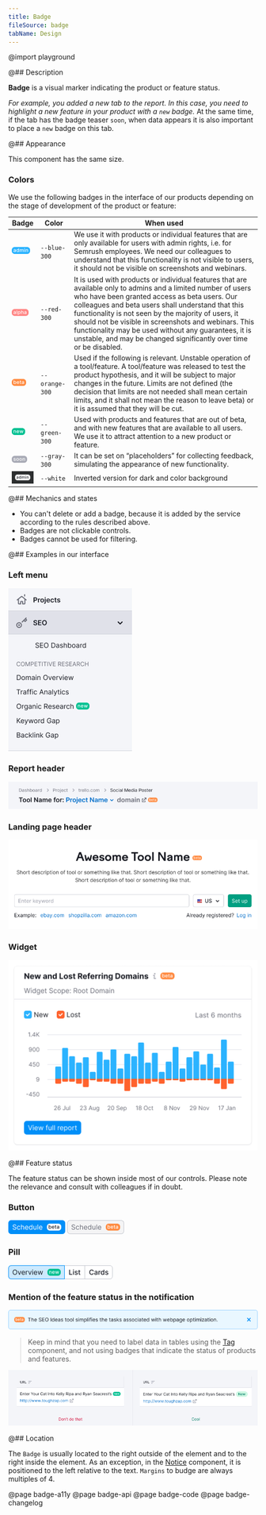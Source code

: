 ```yaml
---
title: Badge
fileSource: badge
tabName: Design
---
```


@import playground

@## Description

**Badge** is a visual marker indicating the product or feature status.

_For example, you added a new tab to the report. In this case, you need to highlight a new feature in your product with a `new` badge._ At the same time, if the tab has the badge teaser `soon`, when data appears it is also important to place a `new` badge on this tab.

@## Appearance

This component has the same size.

### Colors

We use the following badges in the interface of our products depending on the stage of development of the product or feature:

| Badge                            | Color          | When used                                                                                                                                                                                                                                                                                                                                                                                                                                                        |
| -------------------------------- | -------------- | ---------------------------------------------------------------------------------------------------------------------------------------------------------------------------------------------------------------------------------------------------------------------------------------------------------------------------------------------------------------------------------------------------------------------------------------------------------------- |
| ![admin](static/admin.png)       | `--blue-300`   | We use it with products or individual features that are only available for users with admin rights, i.e. for Semrush employees. We need our colleagues to understand that this functionality is not visible to users, it should not be visible on screenshots and webinars.                                                                                                                                                                                      |
| ![alpha](static/alpha.png)       | `--red-300`    | It is used with products or individual features that are available only to admins and a limited number of users who have been granted access as beta users. Our colleagues and beta users shall understand that this functionality is not seen by the majority of users, it should not be visible in screenshots and webinars. This functionality may be used without any guarantees, it is unstable, and may be changed significantly over time or be disabled. |
| ![beta](static/beta.png)         | `--orange-300` | Used if the following is relevant. Unstable operation of a tool/feature. A tool/feature was released to test the product hypothesis, and it will be subject to major changes in the future. Limits are not defined (the decision that limits are not needed shall mean certain limits, and it shall not mean the reason to leave beta) or it is assumed that they will be cut.                                                                                   |
| ![new](static/new.png)           | `--green-300`  | Used with products and features that are out of beta, and with new features that are available to all users. We use it to attract attention to a new product or feature.                                                                                                                                                                                                                                                                                         |
| ![soon](static/soon.png)         | `--gray-300`   | It can be set on “placeholders” for collecting feedback, simulating the appearance of new functionality.                                                                                                                                                                                                                                                                                                                                                         |
| ![inverted](static/inverted.png) | `--white`      | Inverted version for dark and color background                                                                                                                                                                                                                                                                                                                                                                                                                   |

@## Mechanics and states

- You can't delete or add a badge, because it is added by the service according to the rules described above.
- Badges are not clickable controls.
- Badges cannot be used for filtering.

@## Examples in our interface

### Left menu

![left menu](static/left_menu.png)

### Report header

![report header](static/product-head.png)

### Landing page header

![page header](static/landing-header.png)

### Widget

![widget](static/widget.png)

@## Feature status

The feature status can be shown inside most of our controls. Please note the relevance and consult with colleagues if in doubt.

### Button

![primary button](static/button_primary.png)
![secondary button](static/button_secondary.png)

### Pill

![pills group](static/pills.png)

### Mention of the feature status in the notification

![notice](static/notice.png)

> Keep in mind that you need to label data in tables using the [Tag](/components/tag/) component, and not using badges that indicate the status of products and features.

![yes-no image](static/table-yes-no.png)

@## Location

The `Badge` is usually located to the right outside of the element and to the right inside the element. As an exception, in the [Notice](/components/notice/) component, it is positioned to the left relative to the text. `Margins` to budge are always multiples of 4.

@page badge-a11y
@page badge-api
@page badge-code
@page badge-changelog
